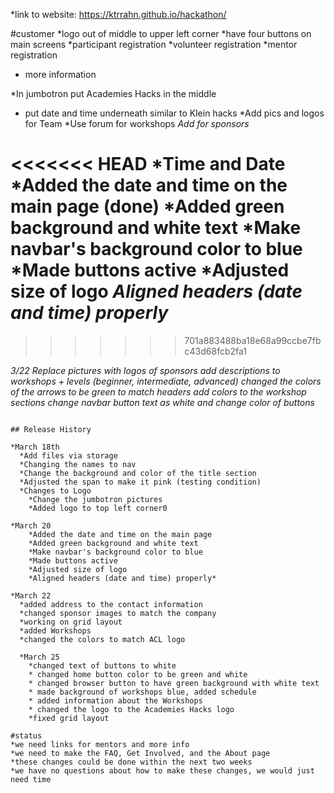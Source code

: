 *link to website: https://ktrrahn.github.io/hackathon/

#customer
*logo out of middle to upper left corner
*have four buttons on main screens
  *participant registration
  *volunteer registration
  *mentor registration
  * more information

  *In jumbotron put Academies Hacks in the middle
  * put date and time underneath similar to Klein hacks
  *Add pics and logos for Team
  *Use forum for workshops
  *Add for sponsors*




<<<<<<< HEAD
  *Time and Date
    *Added the date and time on the main page (done)
    *Added green background and white text
    *Make navbar's background color to blue
    *Made buttons active
    *Adjusted size of logo
    *Aligned headers (date and time) properly*
=======
>>>>>>> 701a883488ba18e68a99ccbe7fbc43d68fcb2fa1


*3/22
Replace pictures with logos of sponsors
add descriptions to workshops + levels (beginner, intermediate, advanced)
changed the colors of the arrows to be green to match headers
add colors to the workshop sections
change navbar button text as white and change color of buttons*




```

## Release History

*March 18th
  *Add files via storage
  *Changing the names to nav
  *Change the background and color of the title section
  *Adjusted the span to make it pink (testing condition)
  *Changes to Logo
    *Change the jumbotron pictures
    *Added logo to top left corner0

*March 20
    *Added the date and time on the main page
    *Added green background and white text
    *Make navbar's background color to blue
    *Made buttons active
    *Adjusted size of logo
    *Aligned headers (date and time) properly*

*March 22
  *added address to the contact information
  *changed sponsor images to match the company
  *working on grid layout
  *added Workshops
  *changed the colors to match ACL logo

  *March 25
    *changed text of buttons to white
    * changed home button color to be green and white
    * changed browser button to have green background with white text
    * made background of workshops blue, added schedule
    * added information about the Workshops
    * changed the logo to the Academies Hacks logo
    *fixed grid layout

#status
*we need links for mentors and more info
*we need to make the FAQ, Get Involved, and the About page
*these changes could be done within the next two weeks
*we have no questions about how to make these changes, we would just need time
